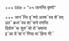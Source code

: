 +++
title = "०५ जानन्ति वृष्णो"

+++
जान᳓न्ति वृ᳓ष्णो अरुष᳓स्य शे᳓वम्  
उत᳓ ब्रध्न᳓स्य शा᳓सने रणन्ति  
दिवोरु᳓चः सुरु᳓चो रो᳓चमाना  
इ᳓ळा ये᳓षां ग᳓णिया मा᳓हिना गीः᳓